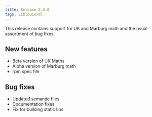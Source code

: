 ```yaml
---
title: Release 2.0.0
tags: Liblouisxml
---
```


This release contains support for UK and Marburg math and the usual assortment of bug fixes.

## New features

* Beta version of UK Maths
* Alpha version of Marburg math
* rpm spec file

## Bug fixes

* Updated semantic files
* Documentation fixes
* Fix for building static libs
